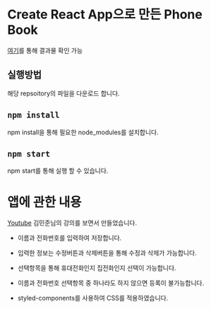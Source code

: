 # Create React App으로 만든 Phone Book

[여기](http://WonYoungYun.github.io/React-PhoneBook)를 통해 결과물 확인 가능

## 실행방법

해당 repsoitory의 파일을 다운로드 합니다.

## `npm install`

npm install을 통해 필요한 node_modules를 설치합니다.

## `npm start`

npm start를 통해 실행 할 수 있습니다.

# 앱에 관한 내용

[Youtube](https://www.youtube.com/watch?v=fT9iFFAt60E&list=PL9FpF_z-xR_E4rxYMMZx5cOpwaiwCzWUH) 김민준님의 강의를 보면서 만들었습니다.

- 이름과 전화번호를 입력하여 저장합니다.
- 입력한 정보는 수정버튼과 삭제버튼을 통해 수정과 삭제가 가능합니다.
- 선택항목을 통해 휴대전화인지 집전화인지 선택이 가능합니다.

- 이름과 전화번호 선택항목 중 하나라도 하지 않으면 등록이 불가능합니다.
- styled-components를 사용하여 CSS를 적용하였습니다.
